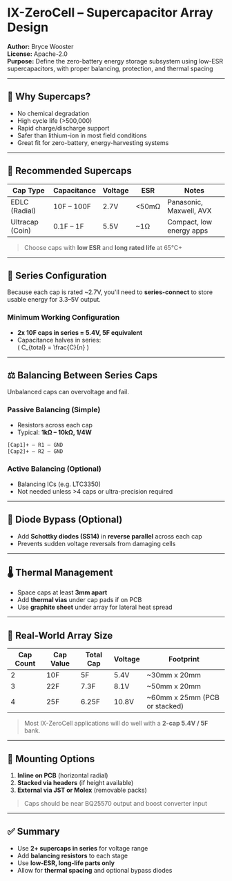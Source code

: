 # IX-ZeroCell – Supercapacitor Array Design

**Author:** Bryce Wooster  
**License:** Apache-2.0  
**Purpose:** Define the zero-battery energy storage subsystem using low-ESR supercapacitors, with proper balancing, protection, and thermal spacing

---

## 🧠 Why Supercaps?

- No chemical degradation  
- High cycle life (>500,000)  
- Rapid charge/discharge support  
- Safer than lithium-ion in most field conditions  
- Great fit for zero-battery, energy-harvesting systems

---

## 🔋 Recommended Supercaps

| Cap Type    | Capacitance | Voltage | ESR     | Notes                      |
|-------------|--------------|----------|---------|----------------------------|
| EDLC (Radial)| 10F – 100F   | 2.7V     | <50mΩ   | Panasonic, Maxwell, AVX  
| Ultracap (Coin) | 0.1F – 1F | 5.5V     | ~1Ω     | Compact, low energy apps  

> Choose caps with **low ESR** and **long rated life** at 65°C+

---

## 🧮 Series Configuration

Because each cap is rated ~2.7V, you'll need to **series-connect** to store usable energy for 3.3–5V output.

### Minimum Working Configuration

- **2x 10F caps in series = 5.4V, 5F equivalent**
- Capacitance halves in series:  
  \( C_{total} = \frac{C}{n} \)

---

## ⚖️ Balancing Between Series Caps

Unbalanced caps can overvoltage and fail.

### Passive Balancing (Simple)

- Resistors across each cap  
- Typical: **1kΩ – 10kΩ, 1/4W**

```txt
[Cap1]+ — R1 — GND  
[Cap2]+ — R2 — GND  
```

### Active Balancing (Optional)

- Balancing ICs (e.g. LTC3350)  
- Not needed unless >4 caps or ultra-precision required

---

## 🔁 Diode Bypass (Optional)

- Add **Schottky diodes (SS14)** in **reverse parallel** across each cap  
- Prevents sudden voltage reversals from damaging cells

---

## 🌡️ Thermal Management

- Space caps at least **3mm apart**  
- Add **thermal vias** under cap pads if on PCB  
- Use **graphite sheet** under array for lateral heat spread

---

## 📐 Real-World Array Size

| Cap Count | Cap Value | Total Cap | Voltage | Footprint         |
|-----------|------------|------------|---------|-------------------|
| 2         | 10F        | 5F         | 5.4V    | ~30mm x 20mm      |
| 3         | 22F        | 7.3F       | 8.1V    | ~50mm x 20mm      |
| 4         | 25F        | 6.25F      | 10.8V   | ~60mm x 25mm (PCB or stacked)  

> Most IX-ZeroCell applications will do well with a **2-cap 5.4V / 5F** bank.

---

## 🧪 Mounting Options

1. **Inline on PCB** (horizontal radial)
2. **Stacked via headers** (if height available)
3. **External via JST or Molex** (removable packs)

> Caps should be near BQ25570 output and boost converter input

---

## ✅ Summary

- Use **2+ supercaps in series** for voltage range  
- Add **balancing resistors** to each stage  
- Use **low-ESR, long-life parts only**  
- Allow for **thermal spacing** and optional bypass diodes

